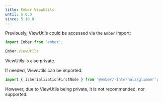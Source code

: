 ```yaml
---
title: Ember.ViewUtils
until: 6.0.0
since: 5.10.0
---
```



Previously, ViewUtils could be accessed via the `Ember` import:
```js
import Ember from 'ember';

Ember.ViewUtils
```
ViewUtils is also private.

 If needed, ViewUtils can be imported:
```js
import { isSerializationFirstNode } from '@ember/-internals/glimmer';
```

However, due to ViewUtils being private, it is not recommended, nor supported.
